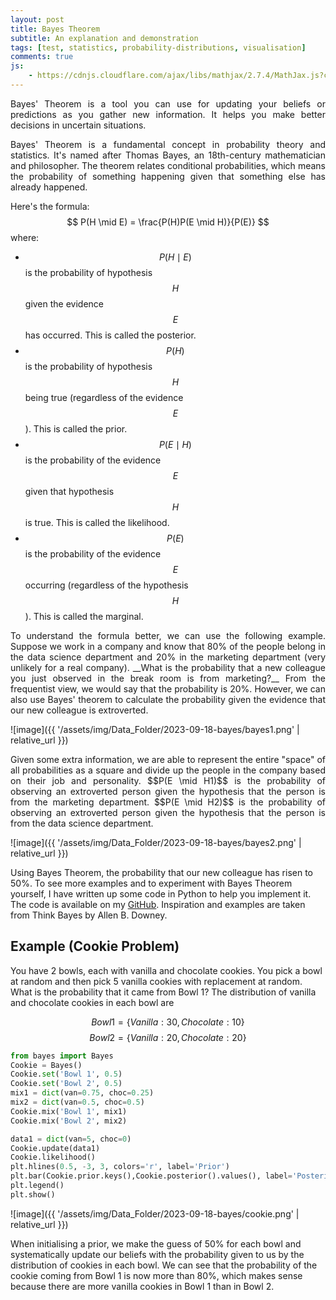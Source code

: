 ```yaml
---
layout: post
title: Bayes Theorem
subtitle: An explanation and demonstration
tags: [test, statistics, probability-distributions, visualisation]
comments: true
js:
    - https://cdnjs.cloudflare.com/ajax/libs/mathjax/2.7.4/MathJax.js?config=TeX-MML-AM_CHTML
---
```


<div style="text-align: justify">
Bayes' Theorem is a tool you can use for updating your beliefs or predictions as you gather 
new information. It helps you make better decisions in uncertain situations.

Bayes' Theorem is a fundamental concept in probability theory and statistics. It's named after Thomas Bayes, an 
18th-century mathematician and philosopher. The theorem relates conditional probabilities, which means the probability 
of something happening given that something else has already happened.
</div>

Here's the formula:
$$
P(H \mid E) = \frac{P(H)P(E \mid H)}{P(E)}
$$
where:
* $$P(H \mid E)$$ is the probability of hypothesis $$H$$ given the evidence $$E$$ has occurred. This is called the posterior.
* $$P(H)$$ is the probability of hypothesis $$H$$ being true (regardless of the evidence $$E$$). This is called the prior.
* $$P(E \mid H)$$ is the probability of the evidence $$E$$ given that hypothesis $$H$$ is true. This is called the likelihood.
* $$P(E)$$ is the probability of the evidence $$E$$ occurring (regardless of the hypothesis $$H$$). This is called the marginal.

<div style="text-align: justify">
To understand the formula better, we can use the following example. Suppose we work in a company and know that 80% of 
the people belong in the data science department and 20% in the marketing department (very unlikely for a real company). 
__What is the probability that a new colleague you just observed in the break room is from marketing?__ 
From the frequentist view, we would say that the probability is 20%. However, we can also use Bayes' theorem to 
calculate the probability given the evidence that our new colleague is extroverted.
</div>

![image]({{ '/assets/img/Data_Folder/2023-09-18-bayes/bayes1.png' | relative_url }})

<div style="text-align: justify">
Given some extra information, we are able to represent the entire "space" of all probabilities as a square and divide 
up the people in the company based on their job and personality. $$P(E \mid H1)$$ is the probability of observing an 
extroverted person given the hypothesis that the person is from the marketing department. $$P(E \mid H2)$$ is the 
probability of observing an extroverted person given the hypothesis that the person is from the data science department.
</div>

![image]({{ '/assets/img/Data_Folder/2023-09-18-bayes/bayes2.png' | relative_url }})

Using Bayes Theorem, the probability that our new colleague has risen to 50%. To see more examples and to experiment with
Bayes Theorem yourself, I have written up some code in Python to help you implement it. The code is available on my
[GitHub](https://github.com/jjo21/Bayes/blob/main/bayes.py). Inspiration and examples are taken from Think Bayes by Allen B.
Downey.

Example (Cookie Problem)
--------------------------

You have 2 bowls, each with vanilla and chocolate cookies. You pick a bowl at random and then pick 5 vanilla cookies 
with replacement at random. What is the probability that it came from Bowl 1? 
The distribution of vanilla and chocolate cookies in each bowl are 

$$Bowl1 = \{Vanilla: 30, Chocolate: 10\}$$
$$Bowl2 = \{Vanilla: 20, Chocolate: 20\}$$

```python
from bayes import Bayes
Cookie = Bayes()
Cookie.set('Bowl 1', 0.5)
Cookie.set('Bowl 2', 0.5)
mix1 = dict(van=0.75, choc=0.25)
mix2 = dict(van=0.5, choc=0.5)
Cookie.mix('Bowl 1', mix1)
Cookie.mix('Bowl 2', mix2)

data1 = dict(van=5, choc=0)
Cookie.update(data1)
Cookie.likelihood()
plt.hlines(0.5, -3, 3, colors='r', label='Prior')
plt.bar(Cookie.prior.keys(),Cookie.posterior().values(), label='Posterior')
plt.legend()
plt.show()
```

![image]({{ '/assets/img/Data_Folder/2023-09-18-bayes/cookie.png' | relative_url }})

When initialising a prior, we make the guess of 50% for each bowl and systematically update our beliefs with the 
probability given to us by the distribution of cookies in each bowl. We can see that the probability of the cookie coming
from Bowl 1 is now more than 80%, which makes sense because there are more vanilla cookies in Bowl 1 than in Bowl 2.



